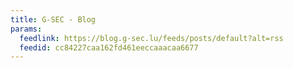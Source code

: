 ```yaml
---
title: G-SEC - Blog
params:
  feedlink: https://blog.g-sec.lu/feeds/posts/default?alt=rss
  feedid: cc84227caa162fd461eeccaaacaa6677
---
```

